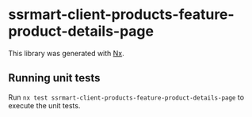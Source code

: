# ssrmart-client-products-feature-product-details-page

This library was generated with [Nx](https://nx.dev).

## Running unit tests

Run `nx test ssrmart-client-products-feature-product-details-page` to execute the unit tests.
